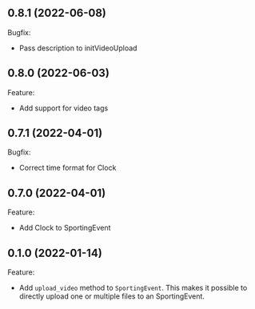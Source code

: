 ## 0.8.1 (2022-06-08)

Bugfix:
- Pass description to initVideoUpload

## 0.8.0 (2022-06-03)

Feature:
- Add support for video tags

## 0.7.1 (2022-04-01)

Bugfix:
- Correct time format for Clock

## 0.7.0 (2022-04-01)

Feature:
- Add Clock to SportingEvent

## 0.1.0 (2022-01-14)

Feature:
- Add `upload_video` method to `SportingEvent`. This makes it possible to directly upload one or multiple files to an SportingEvent.